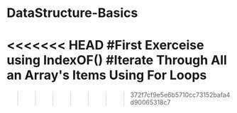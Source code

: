 # DataStructure-Basics
<<<<<<< HEAD
#First Exerceise using IndexOF()
#Iterate Through All an Array's Items Using For Loops
=======
>>>>>>> 372f7cf9e5e6b5710cc73152bafa4d90065318c7

